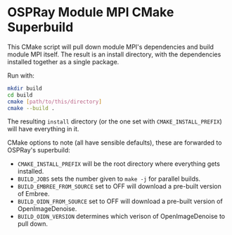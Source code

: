 # OSPRay Module MPI CMake Superbuild

This CMake script will pull down module MPI's dependencies and build module MPI itself.
The result is an install directory, with the dependencies installed together as a single package.

Run with:

```bash
mkdir build
cd build
cmake [path/to/this/directory]
cmake --build .
```

The resulting `install` directory (or the one set with `CMAKE_INSTALL_PREFIX`)
will have everything in it.

CMake options to note (all have sensible defaults), these are forwarded to OSPRay's superbuild:

- `CMAKE_INSTALL_PREFIX` will be the root directory where everything gets installed.
- `BUILD_JOBS` sets the number given to `make -j` for parallel builds.
- `BUILD_EMBREE_FROM_SOURCE` set to OFF will download a pre-built version of Embree.
- `BUILD_OIDN_FROM_SOURCE` set to OFF will download a pre-built version of OpenImageDenoise.
- `BUILD_OIDN_VERSION` determines which verison of OpenImageDenoise to pull down.
